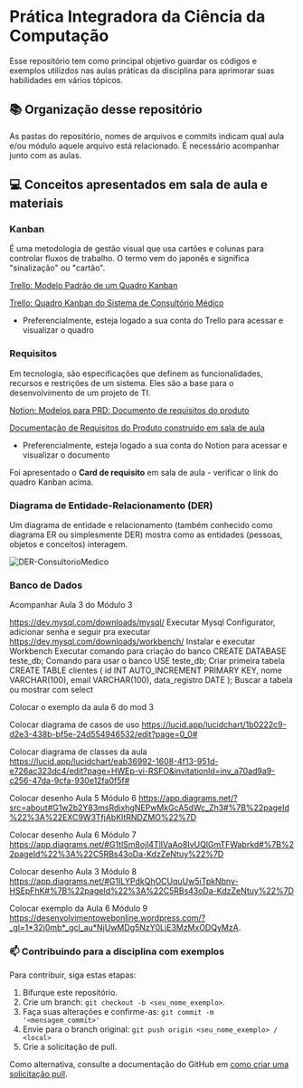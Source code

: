 # Prática Integradora da Ciência da Computação
Esse repositório tem como principal objetivo guardar os códigos e exemplos utilizdos nas aulas práticas da disciplina para aprimorar suas habilidades em vários tópicos.


## 📚 Organização desse repositório
As pastas do repositório, nomes de arquivos e commits indicam qual aula e/ou módulo aquele arquivo está relacionado.
É necessário acompanhar junto com as aulas.

## 💻 Conceitos apresentados em sala de aula e materiais

### Kanban
É uma metodologia de gestão visual que usa cartões e colunas para controlar fluxos de trabalho. O termo vem do japonês e significa "sinalização" ou "cartão".

[Trello: Modelo Padrão de um Quadro Kanban](https://trello.com/b/5FldI0TK/kanban-quadro-modelo)

[Trello: Quadro Kanban do Sistema de Consultório Médico](https://trello.com/invite/b/674365bb767f862a1bb9bade/ATTIfbbda997abb54a0bd61ef758498ef79dD272AAA1/kanban-board-sistema-de-consultorio-medico)
* Preferencialmente, esteja logado a sua conta do Trello para acessar e visualizar o quadro


### Requisitos
Em tecnologia, são especificações que definem as funcionalidades, recursos e restrições de um sistema. Eles são a base para o desenvolvimento de um projeto de TI.

[Notion: Modelos para PRD: Documento de requisitos do produto](https://www.notion.com/pt/templates/category/product-requirements-doc)

[Documentação de Requisitos do Produto construído em sala de aula](https://acrispteixeira.notion.site/Documenta-o-de-Requisitos-do-Produto-1480c8ac1bbf80549e00e78626f046db)
* Preferencialmente, esteja logado a sua conta do Notion para acessar e visualizar o documento

Foi apresentado o **Card de requisito** em sala de aula - verificar o link do quadro Kanban acima.

### Diagrama de Entidade-Relacionamento (DER)
Um diagrama de entidade e relacionamento (também conhecido como diagrama ER ou simplesmente DER) mostra como as entidades (pessoas, objetos e conceitos) interagem.

![DER-ConsultorioMedico](https://github.com/user-attachments/assets/85a169ee-a360-4297-8058-cb1f8f7c9f7e)

### Banco de Dados
Acompanhar Aula 3 do Módulo 3

https://dev.mysql.com/downloads/mysql/
Executar Mysql Configurator, adicionar senha e seguir pra executar
https://dev.mysql.com/downloads/workbench/
Instalar e executar Workbench
Executar comando para criação do banco
CREATE DATABASE teste_db;
Comando para usar o banco
USE teste_db;
Criar primeira tabela
CREATE TABLE clientes ( 
id INT AUTO_INCREMENT PRIMARY KEY, 
nome VARCHAR(100), 
email VARCHAR(100), 
data_registro DATE );
Buscar a tabela ou mostrar com select


Colocar o exemplo da aula 6 do mod 3

Colocar diagrama de casos de uso
https://lucid.app/lucidchart/1b0222c9-d2e3-438b-bf5e-24d554946532/edit?page=0_0#

Colocar diagrama de classes da aula
https://lucid.app/lucidchart/eab36992-1608-4f13-951d-e726ac323dc4/edit?page=HWEp-vi-RSFO&invitationId=inv_a70ad9a9-c256-47da-9cfa-930e12fa0f5f#

Colocar desenho Aula 5 Módulo 6 
https://app.diagrams.net/?src=about#G1w2b2Y83msRdixhgNEPwMkGcA5dWc_Zh3#%7B%22pageId%22%3A%22EXC9W3TfjAbKltRNDZMO%22%7D

Colocar desenho Aula 6 Módulo 7
https://app.diagrams.net/#G1tlSm8ojl4TlIVaAo8IvUQlGmTFWabrkd#%7B%22pageId%22%3A%22C5RBs43oDa-KdzZeNtuy%22%7D

Colocar desenho Aula 3 Módulo 8
https://app.diagrams.net/#G1ILYPdkQhOCUquUw5iTpkNbny-HSEpFhK#%7B%22pageId%22%3A%22C5RBs43oDa-KdzZeNtuy%22%7D

Colocar exemplo da Aula 6 Módulo 9
https://desenvolvimentowebonline.wordpress.com/?_gl=1*32j0mb*_gcl_au*NjUwMDg5NzY0LjE3MzMxODQyMzA.


### 📫 Contribuindo para a disciplina com exemplos
<!---Se você foi aluno dessa disciplina e deseja contribuir com ajustes e/ou funcionalidades entre em contato com o responsável da sua aula e considere a criação de um arquivo CONTRIBUTING.md separado--->
Para contribuir, siga estas etapas:

1. Bifurque este repositório.
2. Crie um branch: `git checkout -b <seu_nome_exemplo>`.
3. Faça suas alterações e confirme-as: `git commit -m '<mensagem_commit>'`
4. Envie para o branch original: `git push origin <seu_nome_exemplo> / <local>`
5. Crie a solicitação de pull.

Como alternativa, consulte a documentação do GitHub em [como criar uma solicitação pull](https://help.github.com/en/github/collaborating-with-issues-and-pull-requests/creating-a-pull-request).
